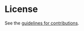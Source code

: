 # License

See the
[guidelines for contributions](https://github.com/LucasWang86/framework-of-fcbgp/blob/main/CONTRIBUTING.md).
